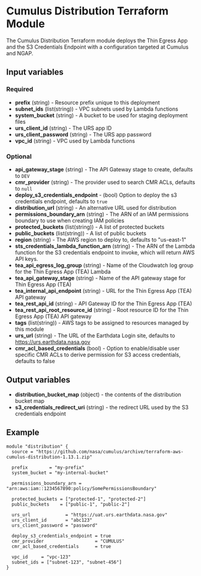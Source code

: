 # Cumulus Distribution Terraform Module

The Cumulus Distribution Terraform module deploys the Thin Egress App and the S3
Credentials Endpoint with a configuration targeted at Cumulus and NGAP.

## Input variables

### Required

- **prefix** (string) - Resource prefix unique to this deployment
- **subnet_ids** (list(string)) - VPC subnets used by Lambda functions
- **system_bucket** (string) - A bucket to be used for staging deployment files
- **urs_client_id** (string) - The URS app ID
- **urs_client_password** (string) - The URS app password
- **vpc_id** (string) - VPC used by Lambda functions

### Optional

- **api_gateway_stage** (string) - The API Gateway stage to create, defaults to `DEV`
- **cmr_provider** (string) - The provider used to search CMR ACLs, defaults to `null`
- **deploy_s3_credentials_endpoint** - (bool) Option to deploy the s3 credentials endpoint, defaults to `true`
- **distribution_url** (string) - An alternative URL used for distribution
- **permissions_boundary_arn** (string) - The ARN of an IAM permissions boundary to use when creating IAM policies
- **protected_buckets** (list(string)) - A list of protected buckets
- **public_buckets** (list(string)) - A list of public buckets
- **region** (string) - The AWS region to deploy to, defaults to "us-east-1"
- **sts_credentials_lambda_function_arn** (string) - The ARN of the Lambda function for the S3 credentials endpoint to invoke, which will return AWS API keys.
- **tea_api_egress_log_group** (string) - Name of the Cloudwatch log group for the Thin Egress App (TEA) Lambda
- **tea_api_gateway_stage** (string) - Name of the API gateway stage for Thin Egress App (TEA)
- **tea_internal_api_endpoint** (string) - URL for the Thin Egress App (TEA) API gateway
- **tea_rest_api_id** (string) - API Gateway ID for the Thin Egress App (TEA)
- **tea_rest_api_root_resource_id** (string) - Root resource ID for the Thin Egress App (TEA) API gateway
- **tags** (list(string)) - AWS tags to be assigned to resources managed by this
  module
- **urs_url** (string) - The URL of the Earthdata Login site, defaults to
  <https://urs.earthdata.nasa.gov>
- **cmr_acl_based_credentials** (bool) - Option to enable/disable user specific CMR ACLs to derive permission for S3 access credentials, defaults to false

## Output variables

- **distribution_bucket_map** (object) - the contents of the distribution bucket map
- **s3_credentials_redirect_uri** (string) - the redirect URL used by the S3
  credentials endpoint

## Example

```hcl
module "distribution" {
  source = "https://github.com/nasa/cumulus/archive/terraform-aws-cumulus-distribution-1.13.1.zip"

  prefix        = "my-prefix"
  system_bucket = "my-internal-bucket"

  permissions_boundary_arn = "arn:aws:iam::1234567890:policy/SomePermissionsBoundary"

  protected_buckets = ["protected-1", "protected-2"]
  public_buckets    = ["public-1", "public-2"]

  urs_url             = "https://uat.urs.earthdata.nasa.gov"
  urs_client_id       = "abc123"
  urs_client_password = "password"

  deploy_s3_credentials_endpoint = true
  cmr_provider                   = "CUMULUS"
  cmr_acl_based_credentials      = true

  vpc_id     = "vpc-123"
  subnet_ids = ["subnet-123", "subnet-456"]
}
```
